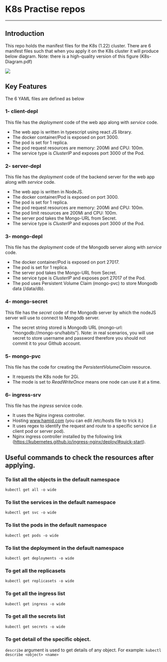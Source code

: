 # K8s Practise repos

---
## Introduction

This repo holds the manifest files for the K8s (1.22) cluster. 
There are 6 manifest files such that when you apply it on the K8s cluster it will produce below diagram. Note: there is a high-quality version of this figure (K8s-Diagram.pdf)

![](https://i.imgur.com/kwbVMol.jpg)

## Key Features

The 6 YAML files are defined as below

### 1- client-depl

This file has the *deployment* code of the web app along with *service* code.

- The web app is written in typescript using react JS library.
- The docker container/Pod is exposed on port 3000.
- The pod is set for 1 replica.
- The pod request resources are memory: 200Mi and CPU: 100m.
- The service type is *ClusterIP* and exposes port 3000 of the Pod.

### 2- server-depl

This file has the *deployment* code of the backend server for the web app along with *service* code.

- The web app is written in NodeJS.
- The docker container/Pod is exposed on port 3000.
- The pod is set for 1 replica.
- The pod request resources are memory: 200Mi and CPU: 100m.
- The pod limit resources are 200Mi and CPU: 100m.
- The server pod takes the Mongo-URL from Secret.
- The service type is *ClusterIP* and exposes port 3000 of the Pod.

### 3- mongo-depl

This file has the *deployment* code of the Mongodb server along with *service* code.

- The docker container/Pod is exposed on port 27017.
- The pod is set for 1 replica.
- The server pod takes the Mongo-URL from Secret.
- The service type is *ClusterIP* and exposes port 27017 of the Pod.
- The pod uses Persistent Volume Claim (mongo-pvc) to store Mongodb data (/data/db).


### 4- mongo-secret

This file has the *secret* code of the Mongodb server by which the nodeJS server will use to connect to Mongodb server.

- The secret string stored is Mongodb URL (mongo-url: "mongodb://mongo-srv/habits").
Note: in real scenarios, you will use secret to store username and password therefore you should not commit it to your Github account.

### 5- mongo-pvc

This file has the code for creating the *PersistentVolumeClaim* resource.

- It requests the K8s node for 2Gi.
- The mode is set to *ReadWriteOnce* means one node can use it at a time.

### 6- ingress-srv

This file has the *ingress* service code.

- It uses the Nginx ingress controller.
- Hosting www.hamid.com (you can edit /etc/hosts file to trick it.)
- It uses regex to identify the request and route to a specific service (i.e client pod or server pod).
- Nginx ingress controller installed by the following link (https://kubernetes.github.io/ingress-nginx/deploy/#quick-start).



## Useful commands to check the resources after applying.

### To list all the objects in the default namespace

`kubectl get all -o wide`

### To list the services in the default namespace

`kubectl get svc -o wide`

### To list the pods in the default namespace

`kubectl get pods -o wide`

### To list the deployment in the default namespace

`kubectl get deployments -o wide`

### To get all the replicasets

`kubectl get replicasets -o wide`

### To get all the ingress list

`kubectl get ingress -o wide`

### To get all the secrets list

`kubectl get secrets -o wide`

### To get detail of the specific object.

`describe` argument is used to get details of any object. For example:
`kubectl describe <object> <name>`
